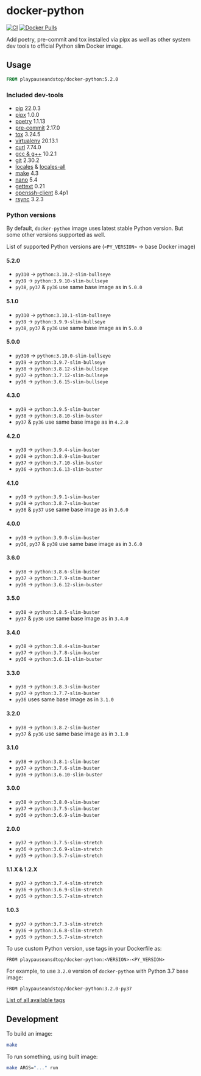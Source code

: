# docker-python

[![CI](https://github.com/playpauseandstop/docker-python/actions/workflows/ci.yml/badge.svg)](https://github.com/playpauseandstop/docker-python/actions/workflows/ci.yml)
[![Docker Pulls](https://img.shields.io/docker/pulls/playpauseandstop/docker-python.svg)](https://hub.docker.com/r/playpauseandstop/docker-python)

Add poetry, pre-commit and tox installed via pipx as well as other system dev tools to official Python slim Docker image.

## Usage

```dockerfile
FROM playpauseandstop/docker-python:5.2.0
```

### Included dev-tools

- [pip](https://pip.pypa.io) 22.0.3
- [pipx](https://pypa.github.io/pipx/) 1.0.0
- [poetry](https://python-poetry.org) 1.1.13
- [pre-commit](https://pre-commit.com) 2.17.0
- [tox](https://tox.readthedocs.io/) 3.24.5
- [virtualenv](https://virtualenv.pypa.io) 20.13.1
- [curl](https://curl.haxx.se) 7.74.0
- [gcc & g++](https://gcc.gnu.org) 10.2.1
- [git](https://git-scm.com) 2.30.2
- [locales](https://packages.debian.org/stretch/locales) &
  [locales-all](https://packages.debian.org/stretch/locales-all)
- [make](https://www.gnu.org/software/make) 4.3
- [nano](https://www.nano-editor.org) 5.4
- [gettext](https://www.gnu.org/software/gettext) 0.21
- [openssh-client](https://packages.debian.org/stretch/openssh-client) 8.4p1
- [rsync](https://rsync.samba.org) 3.2.3

### Python versions

By default, `docker-python` image uses latest stable Python version. But some other versions supported as well.

List of supported Python versions are (`<PY_VERSION>` -> base Docker image)

#### 5.2.0

- `py310` -> `python:3.10.2-slim-bullseye`
- `py39` -> `python:3.9.10-slim-bullseye`
- `py38`, `py37` & `py36` use same base image as in `5.0.0`

#### 5.1.0

- `py310` -> `python:3.10.1-slim-bullseye`
- `py39` -> `python:3.9.9-slim-bullseye`
- `py38`, `py37` & `py36` use same base image as in `5.0.0`

#### 5.0.0

- `py310` -> `python:3.10.0-slim-bullseye`
- `py39` -> `python:3.9.7-slim-bullseye`
- `py38` -> `python:3.8.12-slim-bullseye`
- `py37` -> `python:3.7.12-slim-bullseye`
- `py36` -> `python:3.6.15-slim-bullseye`

#### 4.3.0

- `py39` -> `python:3.9.5-slim-buster`
- `py38` -> `python:3.8.10-slim-buster`
- `py37` & `py36` use same base image as in `4.2.0`

#### 4.2.0

- `py39` -> `python:3.9.4-slim-buster`
- `py38` -> `python:3.8.9-slim-buster`
- `py37` -> `python:3.7.10-slim-buster`
- `py36` -> `python:3.6.13-slim-buster`

#### 4.1.0

- `py39` -> `python:3.9.1-slim-buster`
- `py38` -> `python:3.8.7-slim-buster`
- `py36` & `py37` use same base image as in `3.6.0`

#### 4.0.0

- `py39` -> `python:3.9.0-slim-buster`
- `py36`, `py37` & `py38` use same base image as in `3.6.0`

#### 3.6.0

- `py38` -> `python:3.8.6-slim-buster`
- `py37` -> `python:3.7.9-slim-buster`
- `py36` -> `python:3.6.12-slim-buster`

#### 3.5.0

- `py38` -> `python:3.8.5-slim-buster`
- `py37` & `py36` use same base image as in `3.4.0`

#### 3.4.0

- `py38` -> `python:3.8.4-slim-buster`
- `py37` -> `python:3.7.8-slim-buster`
- `py36` -> `python:3.6.11-slim-buster`

#### 3.3.0

- `py38` -> `python:3.8.3-slim-buster`
- `py37` -> `python:3.7.7-slim-buster`
- `py36` uses same base image as in `3.1.0`

#### 3.2.0

- `py38` -> `python:3.8.2-slim-buster`
- `py37` & `py36` use same base image as in `3.1.0`

#### 3.1.0

- `py38` -> `python:3.8.1-slim-buster`
- `py37` -> `python:3.7.6-slim-buster`
- `py36` -> `python:3.6.10-slim-buster`

#### 3.0.0

- `py38` -> `python:3.8.0-slim-buster`
- `py37` -> `python:3.7.5-slim-buster`
- `py36` -> `python:3.6.9-slim-buster`

#### 2.0.0

- `py37` -> `python:3.7.5-slim-stretch`
- `py36` -> `python:3.6.9-slim-stretch`
- `py35` -> `python:3.5.7-slim-stretch`

#### 1.1.X & 1.2.X

- `py37` -> `python:3.7.4-slim-stretch`
- `py36` -> `python:3.6.9-slim-stretch`
- `py35` -> `python:3.5.7-slim-stretch`

#### 1.0.3

- `py37` -> `python:3.7.3-slim-stretch`
- `py36` -> `python:3.6.8-slim-stretch`
- `py35` -> `python:3.5.7-slim-stretch`

To use custom Python version, use tags in your Dockerfile as:

```
FROM playpauseansdtop/docker-python:<VERSION>-<PY_VERSION>
```

For example, to use `3.2.0` version of `docker-python` with Python 3.7 base
image:

```
FROM playpauseandstop/docker-python:3.2.0-py37
```

[List of all available tags](https://hub.docker.com/r/playpauseandstop/docker-python/tags)

## Development

To build an image:

```bash
make
```

To run something, using built image:

```bash
make ARGS="..." run
```
